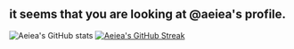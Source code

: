 ## it seems that you are looking at @aeiea's profile. 

![Aeiea's GitHub stats](https://github-readme-stats.vercel.app/api?username=aeiea&show_icons=true)
[![Aeiea's GitHub Streak](https://streak-stats.demolab.com/?user=aeiea)](https://git.io/streak-stats)

